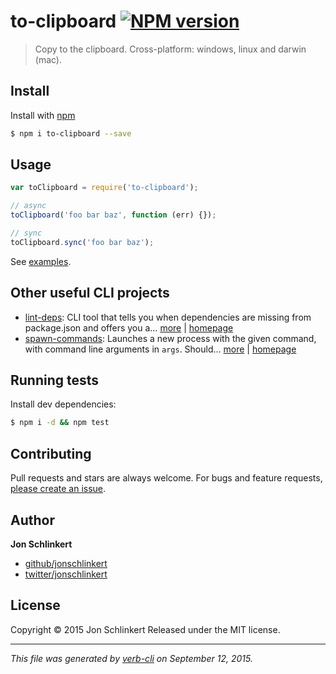 # to-clipboard [![NPM version](https://badge.fury.io/js/to-clipboard.svg)](http://badge.fury.io/js/to-clipboard)

> Copy to the clipboard. Cross-platform: windows, linux and darwin (mac).

## Install

Install with [npm](https://www.npmjs.com/)

```sh
$ npm i to-clipboard --save
```

## Usage

```js
var toClipboard = require('to-clipboard');

// async
toClipboard('foo bar baz', function (err) {});

// sync
toClipboard.sync('foo bar baz');
```

See [examples](./examples.js).

## Other useful CLI projects

* [lint-deps](https://www.npmjs.com/package/lint-deps): CLI tool that tells you when dependencies are missing from package.json and offers you a… [more](https://www.npmjs.com/package/lint-deps) | [homepage](https://github.com/jonschlinkert/lint-deps)
* [spawn-commands](https://www.npmjs.com/package/spawn-commands): Launches a new process with the given command, with command line arguments in `args`. Should… [more](https://www.npmjs.com/package/spawn-commands) | [homepage](https://github.com/jonschlinkert/spawn-commands)

## Running tests

Install dev dependencies:

```sh
$ npm i -d && npm test
```

## Contributing

Pull requests and stars are always welcome. For bugs and feature requests, [please create an issue](https://github.com/jonschlinkert/to-clipboard/issues/new).

## Author

**Jon Schlinkert**

+ [github/jonschlinkert](https://github.com/jonschlinkert)
+ [twitter/jonschlinkert](http://twitter.com/jonschlinkert)

## License

Copyright © 2015 Jon Schlinkert
Released under the MIT license.

***

_This file was generated by [verb-cli](https://github.com/assemble/verb-cli) on September 12, 2015._
